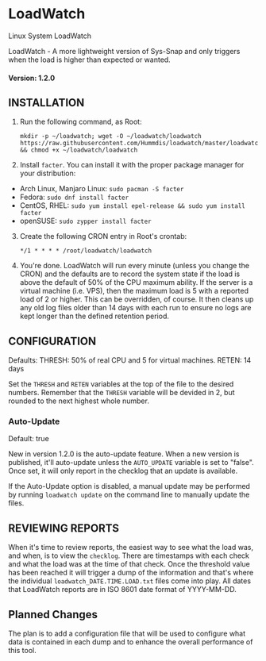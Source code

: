 # LoadWatch
Linux System LoadWatch

LoadWatch - A more lightweight version of Sys-Snap and only triggers when the load is higher than expected or wanted.

#### Version: 1.2.0

## INSTALLATION

1. Run the following command, as Root:

       mkdir -p ~/loadwatch; wget -O ~/loadwatch/loadwatch https://raw.githubusercontent.com/Hummdis/loadwatch/master/loadwatch && chmod +x ~/loadwatch/loadwatch

2. Install `facter`.  You can install it with the proper package manager for your distribution:
 - Arch Linux, Manjaro Linux: `sudo pacman -S facter`
 - Fedora: `sudo dnf install facter`
 - CentOS, RHEL: `sudo yum install epel-release && sudo yum install facter`
 - openSUSE: `sudo zypper install facter`

3. Create the following CRON entry in Root's crontab:

       */1 * * * * /root/loadwatch/loadwatch

4. You're done.  LoadWatch will run every minute (unless you change the CRON) and the defaults are to record the system state if the load is above the default of 50% of the CPU maximum ability.  If the server is a virtual machine (i.e. VPS), then the maximum load is 5 with a reported load of 2 or higher. This can be overridden, of course.  It then cleans up any old log files older than 14 days with each run to ensure no logs are kept longer than the defined retention period.

## CONFIGURATION

Defaults:
    THRESH: 50% of real CPU and 5 for virtual machines.
    RETEN: 14 days

Set the `THRESH` and `RETEN` variables at the top of the file to the desired numbers. Remember that the `THRESH` variable will be devided in 2, but rounded to the next highest whole number.

### Auto-Update

Default: true

New in version 1.2.0 is the auto-update feature. When a new version is published, it'll auto-update unless the `AUTO_UPDATE` variable is set to "false". Once set, it will only report in the checklog that an update is available.

If the Auto-Update option is disabled, a manual update may be performed by running `loadwatch update` on the command line to manually update the files.

## REVIEWING REPORTS

When it's time to review reports, the easiest way to see what the load was, and when, is to view the `checklog`.  There are timestamps with each check and what the load was at the time of that check. Once the threshold value has been reached it will trigger a dump of the information and that's where the individual `loadwatch_DATE.TIME.LOAD.txt` files come into play.  All dates that LoadWatch reports are in ISO 8601 date format of YYYY-MM-DD.

## Planned Changes

The plan is to add a configuration file that will be used to configure what data is contained in each dump and to enhance the overall performance of this tool.
